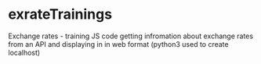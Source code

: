 # exrateTrainings
Exchange rates - training
JS code getting infromation about exchange rates from an API and displaying in in web format
(python3 used to create localhost)

